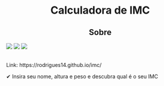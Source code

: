 <h1 align="center">Calculadora de IMC</h1>

<h2 align="center">Sobre</h2>

<div style="display: block">
  <img src="https://img.shields.io/badge/javascript-%23323330.svg?style=for-the-badge&logo=javascript&logoColor=%23F7DF1E" />
  <img src="https://img.shields.io/badge/html5-%23E34F26.svg?style=for-the-badge&logo=html5&logoColor=white" />
  <img src="https://img.shields.io/badge/css3-%231572B6.svg?style=for-the-badge&logo=css3&logoColor=white" />
</div>
<br>
<p>Link: https://rodrigues14.github.io/imc/</p>
<p>✔ Insira seu nome, altura e peso e descubra qual é o seu IMC</p>

